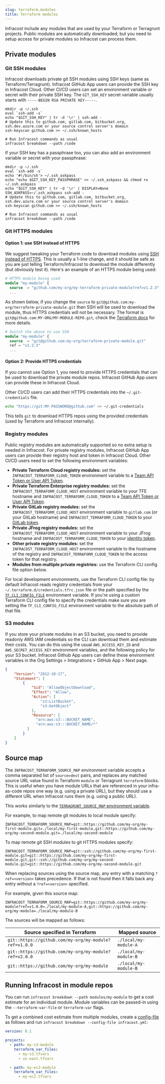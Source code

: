 ```yaml
---
slug: terraform_modules
title: Terraform modules
---
```


Infracost include any modules that are used by your Terraform or Terragrunt projects. Public modules are automatically downloaded; but you need to setup access for private modules so Infracost can process them.

## Private modules

### Git SSH modules

Infracost downloads private git SSH modules using SSH keys (same as Terraform/Terragrunt). Infracost GitHub App users can provide the SSH key in Infracost Cloud. Other CI/CD users can set an environment variable or secret with their private SSH key. The `GIT_SSH_KEY` secret variable usually starts with `-----BEGIN RSA PRIVATE KEY-----`.

  ```shell
  mkdir -p ~/.ssh
  eval `ssh-add -s`
  echo "$GIT_SSH_KEY" | tr -d '\r' | ssh-add -
  # Update this to github.com, gitlab.com, bitbucket.org, ssh.dev.azure.com or your source control server's domain
  ssh-keyscan github.com >> ~/.ssh/known_hosts

  # Run Infracost commands as usual
  infracost breakdown --path /code
  ```

If your SSH key has a passphrase too, you can also add an environment variable or secret with your passphrase:
  ```shell
  mkdir -p ~/.ssh
  eval `ssh-add -s`
  echo '#!/bin/sh'> ~/.ssh_askpass
  echo "echo $GIT_SSH_KEY_PASSPHRASE" >> ~/.ssh_askpass && chmod +x ~/.ssh_askpass
  echo "$GIT_SSH_KEY" | tr -d '\r' | DISPLAY=None SSH_ASKPASS=~/.ssh_askpass ssh-add -
  # Update this to github.com, gitlab.com, bitbucket.org, ssh.dev.azure.com or your source control server's domain
  ssh-keyscan github.com >> ~/.ssh/known_hosts

  # Run Infracost commands as usual
  infracost breakdown --path /code
  ```

### Git HTTPS modules

#### Option 1: use SSH instead of HTTPS
We suggest tweaking your Terraform code to download modules using [SSH instead of HTTPS](https://developer.hashicorp.com/terraform/language/modules/sources#github). This is usually a 1-line change, and it should be safe as you are just telling Terraform/Infracost to download the module differently (but obviously test it). Here's an example of an HTTPS module being used:

```terraform
# HTTPS module being used
module "my-module" {
  source  = "github.com/my-org/my-terraform-private-module?ref=v1.2.3"
  ...
```

As shown below, if you change the `source` to `git@github.com:my-org/terraform-private-module.git` then SSH will be used to download the module, thus HTTPS credentials will not be necessary. The format is `git@github.com:MY-ORG/MY-MODULE-REPO.git`, check the [Terraform docs](https://developer.hashicorp.com/terraform/language/modules/sources#github) for more details.

```terraform
# Switch the above to use SSH
module "my-module" {
  source  = "git@github.com:my-org/terraform-private-module.git"
  ref = "v1.2.3"
  ...
```

#### Option 2: Provide HTTPS credentials

If you cannot use Option 1, you need to provide HTTPS credentials that can be used to download the private module repos. Infracost GitHub App users can provide these in Infracost Cloud. 

Other CI/CD users can add their HTTPS credentials into the `~/.git-credentials` file.
```bash
echo "https://git:MY-PASSWORD@github.com" >> ~/.git-credentials
```

This tells `git` to download HTTPS repos using the provided credentials (used by Terraform and Infracost internally).

### Registry modules

Public registry modules are automatically supported so no extra setup is needed in Infracost. For private registry modules, Infracost GitHub App users can provide their registry host and token in Infracost Cloud. Other CI/CD users need to set the following environment variables:

* **Private Terraform Cloud registry modules:** set the `INFRACOST_TERRAFORM_CLOUD_TOKEN` environment variable to a [Team API Token or User API Token](https://www.terraform.io/docs/cloud/users-teams-organizations/api-tokens.html).
* **Private Terraform Enterprise registry modules:** set the `INFRACOST_TERRAFORM_CLOUD_HOST` environment variable to your TFE hostname and `INFRACOST_TERRAFORM_CLOUD_TOKEN` to a [Team API Token or User API Token](https://www.terraform.io/docs/cloud/users-teams-organizations/api-tokens.html).
* **Private GitLab registry modules:** set the `INFRACOST_TERRAFORM_CLOUD_HOST` environment variable to `gitlab.com` (or your GitLab hostname) and `INFRACOST_TERRAFORM_CLOUD_TOKEN` to your [GitLab token](https://docs.gitlab.com/ee/user/packages/terraform_module_registry/#authenticate-to-the-terraform-module-registry).
* **Private JFrog registry modules:** set the `INFRACOST_TERRAFORM_CLOUD_HOST` environment variable to your JFrog hostname and `INFRACOST_TERRAFORM_CLOUD_TOKEN` to your [identity token](https://www.jfrog.com/confluence/display/JFROG/Terraform+Registry#TerraformRegistry-manual-configurationManuallyGeneratinganIdentityToken).
* **Other private registry modules:** set the `INFRACOST_TERRAFORM_CLOUD_HOST` environment variable to the hostname of the registry and `INFRACOST_TERRAFORM_CLOUD_TOKEN` to the access token for that registry.
* **Modules from multiple private registries:** use the Terraform CLI config file option below.

For local development environments, use the Terraform CLI config file: by default Infracost reads registry credentials from your `~/.terraform.d/credentials.tfrc.json` file or the path specified by the  [`TF_CLI_CONFIG_FILE`](https://www.terraform.io/docs/commands/environment-variables.html#tf_cli_config_file) environment variable. If you're using a custom Terraform CLI config file to specify the credentials make sure you are setting the `TF_CLI_CONFIG_FILE` environment variable to the absolute path of that file.

### S3 modules

If you store your private modules in an S3 bucket, you need to provide readonly AWS IAM credentials so the CLI can download them and estimate their costs. You can do this using the usual `AWS_ACCESS_KEY_ID` and `AWS_SECRET_ACCESS_KEY` environment variables, and the following policy for your S3 bucket. Infracost Github App users can define these environment variables in the Org Settings > Integrations > GitHub App > Next page.

```json
{
    "Version": "2012-10-17",
    "Statement": [
        {
            "Sid": "AllowObjectDownload",
            "Effect": "Allow",
            "Action": [
                "s3:ListBucket",
                "s3:GetObject"
            ],
            "Resource": [
              "arn:aws:s3:::BUCKET_NAME",
              "arn:aws:s3:::BUCKET_NAME/*"
          ]
        }
    ]
}
```

## Source map

The `INFRACOST_TERRAFORM_SOURCE_MAP` environment variable accepts a comma separated list of `source=dest` pairs, and replaces any matched source URL value found in Terraform `module` or Terragrunt `terraform` blocks. This is useful when you have module URLs that are referenced in your infra-as-code repos one way (e.g. using a private URL), but they should use a different URL when Infracost runs them (e.g. using a public URL).

This works similarly to the [`TERRAGRUNT_SOURCE_MAP` environment variable](https://terragrunt.gruntwork.io/docs/reference/cli-options/#terragrunt-source-map).

For example, to map remote git modules to local module specify:
```
INFRACOST_TERRAFORM_SOURCE_MAP=git::https://github.com/my-org/my-first-module.git=./local/my-first-module,git::https://github.com/my-org/my-second-module.git=./local/my-second-module
```

To map remote git SSH modules to git HTTPS modules specify:
```
INFRACOST_TERRAFORM_SOURCE_MAP=git::ssh://github.com/my-org/my-first-module.git=git::https://github.com/my-org/my-first-module.git,git::ssh://github.com/my-org/my-second-module.git=git::https://github.com/my-org/my-second-module.git
```

When replacing sources using the source map, any entry with a matching `?ref=<version>` takes precedence. If that is not found then it falls back any entry without a `?ref=<version>` specified.

For example, given this source map:
```
INFRACOST_TERRAFORM_SOURCE_MAP=git::https://github.com/my-org/my-module?ref=v1.0.0=./local/my-module-A,git::https://github.com/my-org/my-module=./local/my-module-B
```

The sources will be mapped as follows:

| Source specified in Terraform                         | Mapped source         |
|-------------------------------------------------------|-----------------------|
| `git::https://github.com/my-org/my-module?ref=v1.0.0` | `./local/my-module-A` |
| `git::https://github.com/my-org/my-module?ref=v2.0.0` | `./local/my-module-B` |
| `git::https://github.com/my-org/my-module`            | `./local/my-module-B` |


## Running Infracost in module repos

You can run `infracost breakdown --path modules/my-module` to get a cost estimate for an individual module. Module variables can be passed-in using the `--terraform-var-file` or `terraform-var` flags.

To get a combined cost estimate from multiple modules, create a [config-file](/docs/features/config_file/) as follows and run `infracost breakdown --config-file infracost.yml`:
```yaml
version: 0.1

projects:
  - path: my-s3-module
    terraform_var_files:
      - my-s3.tfvars
      - us-east.tfvars

  - path: my-ec2-module
    terraform_var_files:
      - my-ec2.tfvars
```
